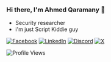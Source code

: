 

### Hi there, I'm Ahmed Qaramany 👋
- Security researcher
- i'm just Script Kiddie guy  



[![Facebook](https://img.shields.io/badge/Facebook-%231877F2.svg?logo=Facebook&logoColor=white)](https://www.facebook.com/mounir.elsrogy)
[![LinkedIn](https://img.shields.io/badge/Linkedin-%230077B5.svg?logo=linkedin&logoColor=white)](https://www.linkedin.com/in/mounir-elsrogy-5a6406327)
[![Discord](https://img.shields.io/badge/Discord-%235865F2.svg?&logo=discord&logoColor=white)](https://discordapp.com/users/887256350747418664)
[![X](https://img.shields.io/badge/X-%23000000.svg?logo=X&logoColor=white)](https://x.com/__m9nx)



![Profile Views](https://komarev.com/ghpvc/?username=M9nx&style=flat-square)
